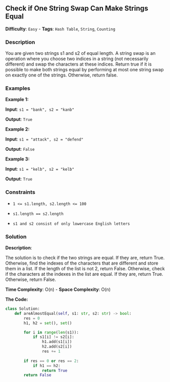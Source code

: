 ## Check if One String Swap Can Make Strings Equal

**Difficulty**: `Easy` - **Tags**: `Hash Table`, `String`, `Counting`

### Description

You are given two strings s1 and s2 of equal length. A string swap is an operation where you choose two indices in a string (not necessarily different) and swap the characters at these indices. Return true if it is possible to make both strings equal by performing at most one string swap on exactly one of the strings. Otherwise, return false.

### Examples

**Example 1:**

**Input**: ```s1 = "bank", s2 = "kanb"```

**Output**: ```True```

**Example 2:**

**Input**: ```s1 = "attack", s2 = "defend"```

**Output**: ```False```

**Example 3:**

**Input**: ```s1 = "kelb", s2 = "kelb"```

**Output**: ```True```

### Constraints

- `1 <= s1.length, s2.length <= 100`

- `s1.length == s2.length`

- `s1 and s2 consist of only lowercase English letters`

### Solution

**Description**:

The solution is to check if the two strings are equal. If they are, return True. Otherwise, find the indexes of the characters that are different and store them in a list. If the length of the list is not 2, return False. Otherwise, check if the characters at the indexes in the list are equal. If they are, return True. Otherwise, return False.

**Time Complexity**: O(n) - **Space Complexity**: O(n) 

**The Code:**

```python
class Solution:
    def areAlmostEqual(self, s1: str, s2: str) -> bool:
        res = 0
        h1, h2 = set(), set()

        for i in range(len(s1)):
            if s1[i] != s2[i]:
                h1.add(s1[i])
                h2.add(s2[i])
                res += 1
        
        if res == 0 or res == 2:
            if h1 == h2:
                return True
        return False
```